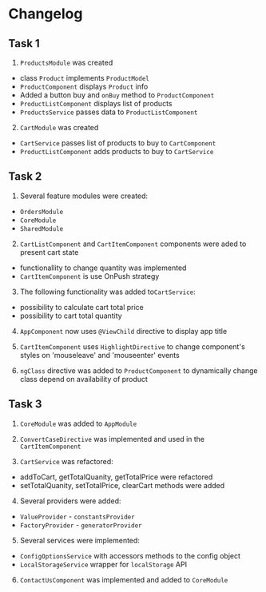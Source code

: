 # Changelog

## Task 1

1. `ProductsModule` was created
  * class `Product` implements `ProductModel`
  * `ProductComponent` displays `Product` info
  * Added a button buy and `onBuy` method to `ProductComponent`
  * `ProductListComponent` displays list of products
  * `ProductsService` passes data to `ProductListComponent`

2. `CartModule` was created
  * `CartService` passes list of products to buy to `CartComponent`
  * `ProductListComponent` adds products to buy to `CartService`

## Task 2

1. Several feature modules were created:
  * `OrdersModule`
  * `CoreModule`
  * `SharedModule`

2. `CartListComponent` and `СartItemComponent` components were aded to present cart state
  * functionallity to change quantity was implemented
  * `СartItemComponent` is use OnPush strategy

3. The following functionality was added to`CartService`:
  * possibility to calculate cart total price
  * possibility to cart total quantity

4. `AppComponent` now uses `@ViewChild` directive to display app title

5. `CartItemComponent` uses `HighlightDirective` to change component's styles on 'mouseleave' and 'mouseenter' events

6. `ngClass` directive was added to `ProductComponent` to dynamically change class depend on availability of product

## Task 3

1. `CoreModule` was added to `AppModule`

2. `ConvertCaseDirective` was implemented and used in the `CartItemComponent`

3. `CartService` was refactored:
  * addToCart, getTotalQuanity, getTotalPrice were refactored
  * setTotalQuanity, setTotalPrice, clearCart methods were added

4. Several providers were added:
  * `ValueProvider` - `constantsProvider`
  * `FactoryProvider` - `generatorProvider`

5. Several services were implemented:
  * `ConfigOptionsService` with accessors methods to the config object
  * `LocalStorageService` wrapper for `localStorage` API

6. `ContactUsComponent` was implemented and added to `CoreModule`